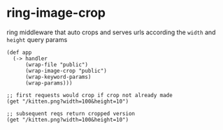 # ring-image-crop

ring middleware that auto crops and serves urls according the `width` and `height` query params

```
(def app
  (-> handler
      (wrap-file "public")
      (wrap-image-crop "public")
      (wrap-keyword-params)
      (wrap-params)))
```

```
;; first requests would crop if crop not already made
(get "/kitten.png?width=100&height=10")

;; subsequent reqs return cropped version
(get "/kitten.png?width=100&height=10")
```


